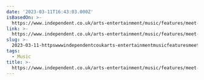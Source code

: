 ```yaml
---
date: '2023-03-11T16:43:03.000Z'
isBasedOn: >-
  https://www.independent.co.uk/arts-entertainment/music/features/meet-me-in-the-bathroom-the-strokes-b2297181.html
link: >-
  https://www.independent.co.uk/arts-entertainment/music/features/meet-me-in-the-bathroom-the-strokes-b2297181.html
slug: >-
  2023-03-11-httpswwwindependentcoukarts-entertainmentmusicfeaturesmeet-me-in-the-bathroom-the-strokes-b2297181html
tags:
  - Music
title: >-
  https://www.independent.co.uk/arts-entertainment/music/features/meet-me-in-the-bathroom-the-strokes-b2297181.html
---
```


